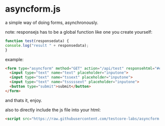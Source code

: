# asyncform.js
a simple way of doing forms, asynchronously.

note: responsejs has to be a global function like one you create yourself:
```js 
function test(responsedata) {
console.log("result " + responsedata);
}
```
example:
```html
<form type="asyncform" method="GET" action="/api/test" responsehtml="#element" responsejs="test">
  <input type="text" name="text" placeholder="inputone">
  <input type="text" name="tssext" placeholder="inputone">
  <input type="text" name="tsssssext" placeholder="inputone">
  <button type="submit">submit</button>
</form>
```

and thats it, enjoy.

also to directly include the js file into your html:
```html
<script src="https://raw.githubusercontent.com/testcore-labs/asyncform.js/main/asyncform.js"></script>
```
